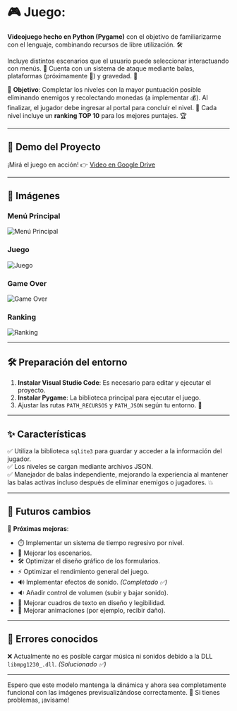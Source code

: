# 🎮 Juego: 

**Videojuego hecho en Python (Pygame)** con el objetivo de familiarizarme con el lenguaje, combinando recursos de libre utilización. 🛠️ 

Incluye distintos escenarios que el usuario puede seleccionar interactuando con menús. 📜 Cuenta con un sistema de ataque mediante balas, plataformas (próximamente 🚧) y gravedad. 🌌

🎯 **Objetivo**: Completar los niveles con la mayor puntuación posible eliminando enemigos y recolectando monedas (a implementar 💰). Al finalizar, el jugador debe ingresar al portal para concluir el nivel. 🚪 Cada nivel incluye un **ranking TOP 10** para los mejores puntajes. 🏆

---

## 🎥 Demo del Proyecto

¡Mirá el juego en acción! 👉 [Video en Google Drive](https://drive.google.com/file/d/1kFLGx_ke-waVkJksnOW7EMRiVJQZSXF8/view)

---

## 📸 Imágenes

### Menú Principal
![Menú Principal](https://private-user-images.githubusercontent.com/106789613/396240749-f27650c2-9697-4713-9c17-a7ae05a29b04.PNG?jwt=eyJhbGciOiJIUzI1NiIsInR5cCI6IkpXVCJ9.eyJpc3MiOiJnaXRodWIuY29tIiwiYXVkIjoicmF3LmdpdGh1YnVzZXJjb250ZW50LmNvbSIsImtleSI6ImtleTUiLCJleHAiOjE3MzQzNzcyMjMsIm5iZiI6MTczNDM3NjkyMywicGF0aCI6Ii8xMDY3ODk2MTMvMzk2MjQwNzQ5LWYyNzY1MGMyLTk2OTctNDcxMy05YzE3LWE3YWUwNWEyOWIwNC5QTkc_WC1BbXotQWxnb3JpdGhtPUFXUzQtSE1BQy1TSEEyNTYmWC1BbXotQ3JlZGVudGlhbD1BS0lBVkNPRFlMU0E1M1BRSzRaQSUyRjIwMjQxMjE2JTJGdXMtZWFzdC0xJTJGczMlMkZhd3M0X3JlcXVlc3QmWC1BbXotRGF0ZT0yMDI0MTIxNlQxOTIyMDNaJlgtQW16LUV4cGlyZXM9MzAwJlgtQW16LVNpZ25hdHVyZT02MDM3ODEwNzVkY2U1ZWIxOGFhZGUzNTA4ODg2N2ZhZWE1Njk3ZjZlMzNjNDUwMWIzMzhkODU1NTRhYmMyMGM4JlgtQW16LVNpZ25lZEhlYWRlcnM9aG9zdCJ9.9bA-16v0qLTC9GqN4h2_6-R7P4Z_9vTthCbhoc1ROxk)

### Juego
![Juego](https://private-user-images.githubusercontent.com/106789613/396240771-6d348571-f9f1-415c-8e1f-52c7668599dc.PNG?jwt=eyJhbGciOiJIUzI1NiIsInR5cCI6IkpXVCJ9.eyJpc3MiOiJnaXRodWIuY29tIiwiYXVkIjoicmF3LmdpdGh1YnVzZXJjb250ZW50LmNvbSIsImtleSI6ImtleTUiLCJleHAiOjE3MzQzNzcyMjMsIm5iZiI6MTczNDM3NjkyMywicGF0aCI6Ii8xMDY3ODk2MTMvMzk2MjQwNzcxLTZkMzQ4NTcxLWY5ZjEtNDE1Yy04ZTFmLTUyYzc2Njg1OTlkYy5QTkc_WC1BbXotQWxnb3JpdGhtPUFXUzQtSE1BQy1TSEEyNTYmWC1BbXotQ3JlZGVudGlhbD1BS0lBVkNPRFlMU0E1M1BRSzRaQSUyRjIwMjQxMjE2JTJGdXMtZWFzdC0xJTJGczMlMkZhd3M0X3JlcXVlc3QmWC1BbXotRGF0ZT0yMDI0MTIxNlQxOTIyMDNaJlgtQW16LUV4cGlyZXM9MzAwJlgtQW16LVNpZ25hdHVyZT05MzU4MGQ3YjBlYmM5Yjk2ODViMzYyNGYxMTgzNDVhY2Q0Yjk1MzMwOGM5OTViMGE1YjExNjUyNWM2OGQ2OGYwJlgtQW16LVNpZ25lZEhlYWRlcnM9aG9zdCJ9.10o1_u363R0I1QQkShvxdy06Fn-MxIOapkIrEdZawV8)

### Game Over
![Game Over](https://private-user-images.githubusercontent.com/106789613/396240708-67d557bb-1f41-4806-93c7-14de22d5c772.PNG?jwt=eyJhbGciOiJIUzI1NiIsInR5cCI6IkpXVCJ9.eyJpc3MiOiJnaXRodWIuY29tIiwiYXVkIjoicmF3LmdpdGh1YnVzZXJjb250ZW50LmNvbSIsImtleSI6ImtleTUiLCJleHAiOjE3MzQzNzcyMjMsIm5iZiI6MTczNDM3NjkyMywicGF0aCI6Ii8xMDY3ODk2MTMvMzk2MjQwNzA4LTY3ZDU1N2JiLTFmNDEtNDgwNi05M2M3LTE0ZGUyMmQ1Yzc3Mi5QTkc_WC1BbXotQWxnb3JpdGhtPUFXUzQtSE1BQy1TSEEyNTYmWC1BbXotQ3JlZGVudGlhbD1BS0lBVkNPRFlMU0E1M1BRSzRaQSUyRjIwMjQxMjE2JTJGdXMtZWFzdC0xJTJGczMlMkZhd3M0X3JlcXVlc3QmWC1BbXotRGF0ZT0yMDI0MTIxNlQxOTIyMDNaJlgtQW16LUV4cGlyZXM9MzAwJlgtQW16LVNpZ25hdHVyZT01ZGIyNDA4ZGVkYjE4MjFhMGQxOTM4NzA3MTg0YmMzMDgxNjhlZGFiMWUwODRjOGRhZDcxMDkxMGEwMjFjZDI3JlgtQW16LVNpZ25lZEhlYWRlcnM9aG9zdCJ9.rK67NU5Y-NrM3S68myPA8a6uIIC0raLs7qq6IwPRv1Q)

### Ranking
![Ranking](https://private-user-images.githubusercontent.com/106789613/396240807-d862eadf-6727-49a9-9ac7-c4994252ef6f.PNG?jwt=eyJhbGciOiJIUzI1NiIsInR5cCI6IkpXVCJ9.eyJpc3MiOiJnaXRodWIuY29tIiwiYXVkIjoicmF3LmdpdGh1YnVzZXJjb250ZW50LmNvbSIsImtleSI6ImtleTUiLCJleHAiOjE3MzQzNzcyMjMsIm5iZiI6MTczNDM3NjkyMywicGF0aCI6Ii8xMDY3ODk2MTMvMzk2MjQwODA3LWQ4NjJlYWRmLTY3MjctNDlhOS05YWM3LWM0OTk0MjUyZWY2Zi5QTkc_WC1BbXotQWxnb3JpdGhtPUFXUzQtSE1BQy1TSEEyNTYmWC1BbXotQ3JlZGVudGlhbD1BS0lBVkNPRFlMU0E1M1BRSzRaQSUyRjIwMjQxMjE2JTJGdXMtZWFzdC0xJTJGczMlMkZhd3M0X3JlcXVlc3QmWC1BbXotRGF0ZT0yMDI0MTIxNlQxOTIyMDNaJlgtQW16LUV4cGlyZXM9MzAwJlgtQW16LVNpZ25hdHVyZT05MWZhYWQyZDUwM2RhNTY5NmJmNzA2M2UxNTU0NTNiOGVkYjg2ZTFiYTU0MjUzMmQwNzRiMDI5ZTZiNDExMWU3JlgtQW16LVNpZ25lZEhlYWRlcnM9aG9zdCJ9.waW0sO2_EMP62C7eulhe5YBMjET9eIG9yX31b6FKj_M)

---

## 🛠️ Preparación del entorno

1. **Instalar Visual Studio Code**: Es necesario para editar y ejecutar el proyecto.
2. **Instalar Pygame**: La biblioteca principal para ejecutar el juego.
3. Ajustar las rutas `PATH_RECURSOS` y `PATH_JSON` según tu entorno. 📂

---

## ✨ Características

✅ Utiliza la biblioteca `sqlite3` para guardar y acceder a la información del jugador.  
✅ Los niveles se cargan mediante archivos JSON.  
✅ Manejador de balas independiente, mejorando la experiencia al mantener las balas activas incluso después de eliminar enemigos o jugadores. 💥

---

## 🚀 Futuros cambios

🔄 **Próximas mejoras**:  
- ⏱️ Implementar un sistema de tiempo regresivo por nivel.  
- 🎨 Mejorar los escenarios.  
- 🛠️ Optimizar el diseño gráfico de los formularios.  
- ⚡ Optimizar el rendimiento general del juego.  
- 🔊 Implementar efectos de sonido. *(Completado ✅)*  
- 🔉 Añadir control de volumen (subir y bajar sonido).  
- 📝 Mejorar cuadros de texto en diseño y legibilidad.  
- 🕺 Mejorar animaciones (por ejemplo, recibir daño).

---

## 🐞 Errores conocidos

❌ Actualmente no es posible cargar música ni sonidos debido a la DLL `libmpg1230_.dll`. *(Solucionado ✅)*  

---

Espero que este modelo mantenga la dinámica y ahora sea completamente funcional con las imágenes previsualizándose correctamente. 🚀 Si tienes problemas, ¡avisame!
